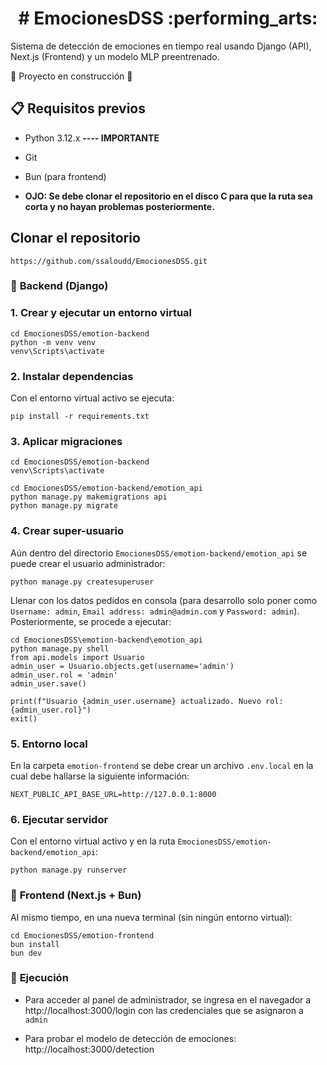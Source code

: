<h1 align="center"> # EmocionesDSS :performing_arts: </h1>

Sistema de detección de emociones en tiempo real usando Django (API), Next.js (Frontend) y un modelo MLP preentrenado.

:construction: Proyecto en construcción :construction:



## :clipboard: Requisitos previos

- Python 3.12.x **---- IMPORTANTE**
- Git
- Bun (para frontend)

- **OJO: Se debe clonar el repositorio en el disco C para que la ruta sea corta y no hayan problemas posteriormente.**


## Clonar el repositorio
```
https://github.com/ssaloudd/EmocionesDSS.git
```

### :rocket: **Backend (Django)**

###     1. Crear y ejecutar un entorno virtual
```
cd EmocionesDSS/emotion-backend
python -m venv venv
venv\Scripts\activate
```

###     2. Instalar dependencias
Con el entorno virtual activo se ejecuta:
```
pip install -r requirements.txt
```

###     3. Aplicar migraciones
```
cd EmocionesDSS/emotion-backend
venv\Scripts\activate

cd EmocionesDSS/emotion-backend/emotion_api
python manage.py makemigrations api
python manage.py migrate
```

###     4. Crear super-usuario
Aún dentro del directorio `EmocionesDSS/emotion-backend/emotion_api` se puede crear el usuario administrador:
```
python manage.py createsuperuser
```
Llenar con los datos pedidos en consola (para desarrollo solo poner como `Username: admin`, `Email address: admin@admin.com` y `Password: admin`).
Posteriormente, se procede a ejecutar:
```
cd EmocionesDSS\emotion-backend\emotion_api
python manage.py shell
from api.models import Usuario
admin_user = Usuario.objects.get(username='admin') 
admin_user.rol = 'admin'
admin_user.save()

print(f"Usuario {admin_user.username} actualizado. Nuevo rol: {admin_user.rol}")
exit()
```

###     5. Entorno local
En la carpeta `emotion-frontend` se debe crear un archivo `.env.local` en la cual debe hallarse la siguiente información:
```
NEXT_PUBLIC_API_BASE_URL=http://127.0.0.1:8000
```

###     6. Ejecutar servidor
Con el entorno virtual activo y en la ruta `EmocionesDSS/emotion-backend/emotion_api`:
```
python manage.py runserver
```


### :sunrise: **Frontend (Next.js + Bun)**
Al mismo tiempo, en una nueva terminal (sin ningún entorno virtual):
```
cd EmocionesDSS/emotion-frontend
bun install
bun dev
```


### :star2: **Ejecución**
- Para acceder al panel de administrador, se ingresa en el navegador a http://localhost:3000/login con las credenciales que se asignaron a `admin`


- Para probar el modelo de detección de emociones: http://localhost:3000/detection
